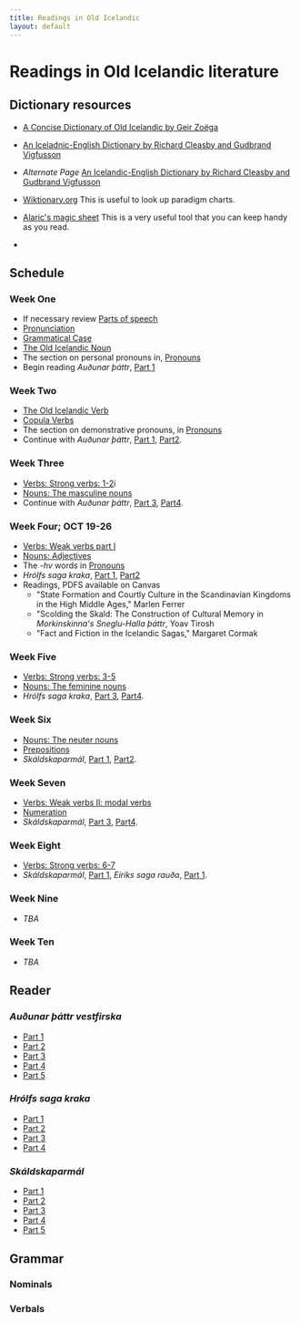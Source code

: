 ```yaml
---
title: Readings in Old Icelandic
layout: default
---
```



# Readings in Old Icelandic literature

## Dictionary resources

* [A Concise Dictionary of Old Icelandic by Geir Zoëga](https://old-icelandic.vercel.app/)
* [An Iceladnic-English Dictionary by Richard Cleasby and Gudbrand Vigfusson](http://lexicon.ff.cuni.cz/texts/oi_cleasbyvigfusson_about.html)
* _Alternate Page_ [An Icelandic-English Dictionary by Richard Cleasby and Gudbrand Vigfusson](https://old-norse.net/search.php)

* [Wiktionary.org](https://www.wiktionary.org/) This is useful to look up paradigm charts.

* [Alaric's magic sheet](https://www.alarichall.org.uk/teaching/Alaric's_magic_sheet.pdf) This is a very useful tool that you can keep handy as you read.
* 
## Schedule

### Week One

* If necessary review [Parts of speech](https://owl.purdue.edu/owl/general_writing/mechanics/parts_of_speech_overview.html)
* [Pronunciation](http://rcblack.net/grammar/pronunciation/)
* [Grammatical Case](http://rcblack.net/grammar/case/)
* [The Old Icelandic Noun](http://rcblack.net/grammar/intro_nouns/)
* The section on personal pronouns in, [Pronouns](http://rcblack.net/grammar/pronouns/)
* Begin reading _Auðunar þáttr_, [Part 1](http://rcblack.net/reader/audun)

### Week Two

* [The Old Icelandic Verb](http://rcblack.net/grammar/intro_verbs/)
* [Copula Verbs](http://rcblack.net/grammar/copulae/)
* The section on demonstrative pronouns, in [Pronouns](http://rcblack.net/grammar/pronouns/)
* Continue with _Auðunar þáttr_, [Part 1](http://rcblack.net/reader/audun/), [Part2](http://rcblack.net/reader/audun2/). 

### Week Three

* [Verbs: Strong verbs: 1-2](http://rcblack.net/grammar/verbs_strong_1-2/)i
* [Nouns: The masculine nouns](http://rcblack.net/grammar/nouns_masc/)
* Continue with _Auðunar þáttr_, [Part 3](http://rcblack.net/reader/audun3/), [Part4](http://rcblack.net/reader/audun4/). 

### Week Four; OCT 19-26

* [Verbs: Weak verbs part I](http://rcblack.net/grammar/verbs_weak_i/)
* [Nouns: Adjectives](http://rcblack.net/grammar/adjectives/)
* The _-hv_ words in [Pronouns](http://rcblack.net/grammar/pronouns/)
* _Hrólfs saga kraka_, [Part 1](http://rcblack.net/reader/hrolf1/), [Part2](http://rcblack.net/reader/hrolf2/)
* Readings, PDFS available on Canvas
	* "State Formation and Courtly Culture in the Scandinavian Kingdoms in the High Middle Ages," Marlen Ferrer
	* "Scolding the Skald: The Construction of Cultural Memory in _Morkinskinna's Sneglu-Halla þáttr_, Yoav Tirosh
	* "Fact and Fiction in the Icelandic Sagas," Margaret Cormak

### Week Five

* [Verbs: Strong verbs: 3-5](http://rcblack.net/grammar/verbs_strong_3-5/)
* [Nouns: The feminine nouns](http://rcblack.net/grammar/nouns_fem/)
* _Hrólfs saga kraka_, [Part 3](http://rcblack.net/reader/hrolf3/), [Part4](http://rcblack.net/grammar/hrolf4/). 

### Week Six

* [Nouns: The neuter nouns](http://rcblack.net/grammar/nouns_neut/)
* [Prepositions](http://rcblack.net/grammar/prepositions/)
* _Skáldskaparmál_, [Part 1](http://rcblack.net/reader/skald1/), [Part2](http://rcblack.net/reader/skald2/). 

### Week Seven

* [Verbs: Weak verbs II: modal verbs](http://rcblack.net/grammar/verbs_weak_ii/)
* [Numeration]()
* _Skáldskaparmál_, [Part 3](http://rcblack.net/reader/skald3/), [Part4](http://rcblack.net/reader/skald4/).

### Week Eight

* [Verbs: Strong verbs: 6-7]()
*  _Skáldskaparmál_, [Part 1](http://rcblack.net/reader/skald1/), _Eiríks saga rauða_, [Part 1](). 

### Week Nine

* _TBA_

### Week Ten

* _TBA_

## Reader

### _Auðunar þáttr vestfirska_

* [Part 1](http://rcblack.net/reader/audun/)
* [Part 2](http://rcblack.net/reader/audun2/)
* [Part 3](http://rcblack.net/reader/audun3/)
* [Part 4](http://rcblack.net/reader/audun4/)
* [Part 5](http://rcblack.net/reader/audun5/)

### _Hrólfs saga kraka_

* [Part 1](http://rcblack.net/reader/hrolf1/)
* [Part 2](http://rcblack.net/reader/hrolf2/)
* [Part 3](http://rcblack.net/reader/hrolf3/)
* [Part 4](http://rcblack.net/reader/hrolf4/)

### _Skáldskaparmál_

* [Part 1](http://rcblack.net/reader/skald1/)
* [Part 2](http://rcblack.net/reader/skald2/)
* [Part 3](http://rcblack.net/reader/skald3/)
* [Part 4](http://rcblack.net/reader/skald4/)
* [Part 5](http://rcblack.net/reader/skald5/)

## Grammar

### Nominals

### Verbals
